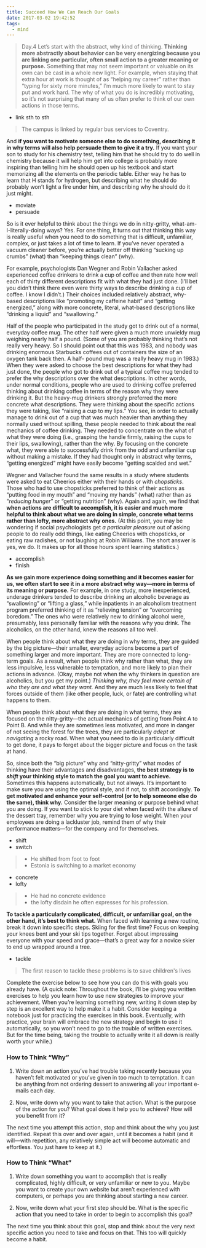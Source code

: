 ```yaml
---
title: Succeed How We Can Reach Our Goals
date: 2017-03-02 19:42:52
tags:
  - mind
---
```


> Day.4
Let’s start with the abstract, why kind of thinking. **Thinking more abstractly about behavior can be very energizing because you are linking one particular, often small action to a greater meaning or purpose.** Something that may not seem important or valuable on its own can be cast in a whole new light. For example, when staying that extra hour at work is thought of as “helping my career” rather than “typing for sixty more minutes,” I’m much more likely to want to stay put and work hard. The why of what you do is incredibly motivating, so it’s not surprising that many of us often prefer to think of our own actions in those terms.

<!-- more -->
- link sth to sth
> The campus is linked by regular bus services to Coventry.


And **if you want to motivate someone else to do something, describing it in why terms will also help persuade them to give it a try.** If you want your son to study for his chemistry test, telling him that he should try to do well in chemistry because it will help him get into college is probably more inspiring than telling him he should open up his textbook and start memorizing all the elements on the periodic table. Either way he has to learn that H stands for hydrogen, but describing what he should do probably won’t light a fire under him, and describing why he should do it just might.

- moviate
- persuade


So is it ever helpful to think about the things we do in nitty-gritty, what-am-I-literally-doing ways? Yes. For one thing, it turns out that thinking this way is really useful when you need to do something that is difficult, unfamiliar, complex, or just takes a lot of time to learn. If you’ve never operated a vacuum cleaner before, you’re actually better off thinking “sucking up crumbs” (what) than “keeping things clean” (why).

For example, psychologists Dan Wegner and Robin Vallacher asked experienced coffee drinkers to drink a cup of coffee and then rate how well each of thirty different descriptions fit with what they had just done. (I’ll bet you didn’t think there even were thirty ways to describe drinking a cup of coffee. I know I didn’t.) Their choices included relatively abstract, why-based descriptions like “promoting my caffeine habit” and “getting energized,” along with more concrete, literal, what-based descriptions like “drinking a liquid” and “swallowing.”

Half of the people who participated in the study got to drink out of a normal, everyday coffee mug. The other half were given a much more unwieldy mug weighing nearly half a pound. (Some of you are probably thinking that’s not really very heavy. So I should point out that this was 1983, and nobody was drinking enormous Starbucks coffees out of containers the size of an oxygen tank back then. A half- pound mug was a really heavy mug in 1983.) When they were asked to choose the best descriptions for what they had just done, the people who got to drink out of a typical coffee mug tended to prefer the why descriptions over the what descriptions. In other words, under normal conditions, people who are used to drinking coffee preferred thinking about drinking coffee in terms of the reason why they were drinking it. But the heavy-mug drinkers strongly preferred the more concrete what descriptions. They were thinking about the specific actions they were taking, like “raising a cup to my lips.” You see, in order to actually manage to drink out of a cup that was much heavier than anything they normally used without spilling, these people needed to think about the real mechanics of coffee drinking. They needed to concentrate on the what of what they were doing (i.e., grasping the handle firmly, raising the cups to their lips, swallowing), rather than the why. By focusing on the concrete what, they were able to successfully drink from the odd and unfamiliar cup without making a mistake. If they had thought only in abstract why terms, “getting energized” might have easily become “getting scalded and wet.”

Wegner and Vallacher found the same results in a study where students were asked to eat Cheerios either with their hands or with _chopsticks_. Those who had to use chopsticks preferred to think of their actions as “putting food in my mouth” and “moving my hands” (what) rather than as “_reducing hunger_” or “getting nutrition” (why). Again and again, we find that **when actions are difficult to accomplish, it is easier and much more helpful to think about what we are doing in simple, concrete what terms rather than lofty, more abstract why ones.** (At this point, you may be wondering if social psychologists get _a particular pleasure_ out of asking people to do really odd things, like eating Cheerios with chopsticks, or eating raw radishes, or not laughing at Robin Williams. The short answer is yes, we do. It makes up for all those hours spent learning statistics.)

- accomplish
- finish


**As we gain more experience doing something and it becomes easier for us, we often start to see it in a more abstract why way—more in terms of its meaning or purpose.** For example, in one study, more inexperienced, underage drinkers tended to describe drinking an alcoholic beverage as “swallowing” or “lifting a glass,” while inpatients in an alcoholism treatment program preferred thinking of it as “relieving tension” or “overcoming boredom.” The ones who were relatively new to drinking alcohol were, presumably, less personally familiar with the reasons why you drink. The alcoholics, on the other hand, knew the reasons all too well.

When people think about what they are doing in why terms, they are guided by the big picture—their smaller, everyday actions become a part of something larger and more important. They are more connected to long-term goals. As a result, when people think why rather than what, they are less impulsive, less vulnerable to temptation, and more likely to plan their actions in advance. (Okay, maybe not when the why thinkers in question are alcoholics, but you get my point.) _Thinking why, they feel more certain of who they are and what they want._ And they are much less likely to feel that forces outside of them (like other people, luck, or fate) are controlling what happens to them.

When people think about what they are doing in what terms, they are focused on the nitty-gritty—the actual mechanics of getting from Point A to Point B. And while they are sometimes less motivated, and more in danger of not seeing the forest for the trees, they are particularly _adept at navigating_ a rocky road. When what you need to do is particularly difficult to get done, it pays to forget about the bigger picture and focus on the task at hand.

So, since both the “big picture” why and “nitty-gritty” what modes of thinking have their advantages and disadvantages, **the best strategy is to _shift_ your thinking style to match the goal you want to achieve.** Sometimes this happens automatically, but not always. It’s important to make sure you are using the optimal style, and if not, to shift accordingly. **To get motivated and enhance your self-control (or to help someone else do the same), think why.** Consider the larger meaning or purpose behind what you are doing. If you want to stick to your diet when faced with the allure of the dessert tray, remember why you are trying to lose weight. When your employees are doing a lackluster job, remind them of why their performance matters—for the company and for themselves.

- shift
- switch

> - He shifted from foot to foot
> - Estonia is switching to a market economy


- concrete
- lofty

> - He had no concrete evidence
> - the lofty disdain he often expresses for his profession.

**To tackle a particularly complicated, difficult, or unfamiliar goal, on the other hand, it’s best to think what.** When faced with learning a new routine, break it down into specific steps. Skiing for the first time? Focus on keeping your knees bent and your ski tips together. Forget about impressing everyone with your speed and grace—that’s a great way for a novice skier to end up wrapped around a tree.

- tackle

>  The first reason to tackle these problems is to save children's lives

Complete the exercise below to see how you can do this with goals you already have. (A quick note: Throughout the book, I’ll be giving you written exercises to help you learn how to use new strategies to improve your achievement. When you’re learning something new, writing it down step by step is an excellent way to help make it a habit. Consider keeping a notebook just for practicing the exercises in this book. Eventually, with practice, your brain will embrace the new strategy and begin to use it automatically, so you won’t need to go to the trouble of written exercises. But for the time being, taking the trouble to actually write it all down is really worth your while.)

### How to Think “Why”

  1. Write down an action you’ve had trouble taking recently because you haven’t felt motivated or you’ve given in too much to temptation. It can be anything from not ordering dessert to answering all your important e-mails each day.

  2. Now, write down why you want to take that action. What is the purpose of the action for you? What goal does it help you to achieve? How will you benefit from it?

The next time you attempt this action, stop and think about the why you just identified. Repeat this over and over again, until it becomes a habit (and it will—with repetition, any relatively simple act will become automatic and effortless. You just have to keep at it.)

### How to Think “What”

  1. Write down something you want to accomplish that is really complicated, highly difficult, or very unfamiliar or new to you. Maybe you want to create your own website but aren’t experienced with computers, or perhaps you are thinking about starting a new career.

  2. Now, write down what your first step should be. What is the specific action that you need to take in order to begin to accomplish this goal?

The next time you think about this goal, stop and think about the very next specific action you need to take and focus on that. This too will quickly become a habit.
